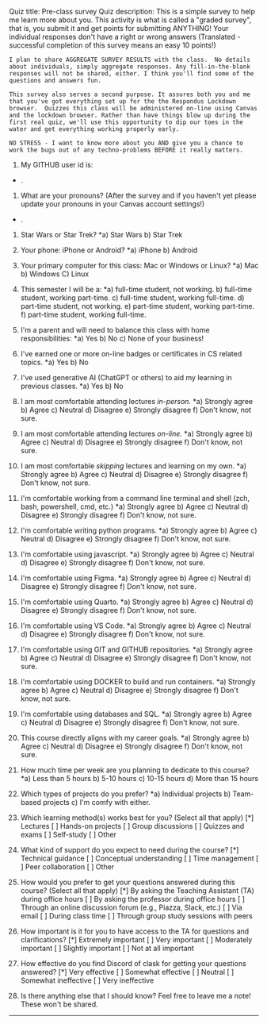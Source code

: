 Quiz title: Pre-class survey
Quiz description: This is a simple survey to help me learn more about you. This activity is what is called a "graded survey", that is, you submit it and get points for submitting ANYTHING! Your individual responses don't have a right or wrong answers  (Translated - successful completion of this survey means an easy 10 points!)

    I plan to share AGGREGATE SURVEY RESULTS with the class.  No details about individuals, simply aggregate responses. Any fill-in-the-blank responses will not be shared, either. I think you'll find some of the questions and answers fun.

    This survey also serves a second purpose. It assures both you and me that you've got everything set up for the the Respondus Lockdown browser.  Quizzes this class will be administered on-line using Canvas and the lockdown browser. Rather than have things blow up during the first real quiz, we'll use this opportunity to dip our toes in the water and get everything working properly early.

    NO STRESS - I want to know more about you AND give you a chance to work the bugs out of any techno-problems BEFORE it really matters.

1. My GITHUB user id is:
*  .


1. What are your pronouns?  (After the survey and if you haven't yet please update your pronouns in your Canvas account settings!)
* .


1. Star Wars or Star Trek?
*a) Star Wars
b) Star Trek


1. Your phone: iPhone or Android?
*a) iPhone
b) Android


1. Your primary computer for this class: Mac or Windows or Linux?
*a) Mac
b) Windows
C) Linux


1. This semester I will be a:
*a) full-time student, not working.
b) full-time student, working part-time.
c) full-time student, working full-time.
d) part-time student, not working.
e) part-time student, working part-time.
f) part-time student, working full-time.


1. I'm a parent and will need to balance this class with home responsibilities:
*a) Yes
b) No
c) None of your business!


1. I've earned one or more on-line badges or certificates in CS related topics.
*a) Yes
b) No


1. I've used generative AI (ChatGPT or others) to aid my learning in previous classes.
*a) Yes
b) No


1. I am most comfortable attending lectures *in-person.*
*a) Strongly agree
b) Agree
c) Neutral
d) Disagree
e) Strongly disagree
f) Don't know, not sure.


1. I am most comfortable attending lectures *on-line.*
*a) Strongly agree
b) Agree
c) Neutral
d) Disagree
e) Strongly disagree
f) Don't know, not sure.


1. I am most comfortable *skipping* lectures and learning on my own.
*a) Strongly agree
b) Agree
c) Neutral
d) Disagree
e) Strongly disagree
f) Don't know, not sure.


1. I'm comfortable working from a command line terminal and shell (zch, bash, powershell, cmd, etc.)
*a) Strongly agree
b) Agree
c) Neutral
d) Disagree
e) Strongly disagree
f) Don't know, not sure.


1. I'm comfortable writing python programs.
*a) Strongly agree
b) Agree
c) Neutral
d) Disagree
e) Strongly disagree
f) Don't know, not sure.


1. I'm comfortable using javascript.
*a) Strongly agree
b) Agree
c) Neutral
d) Disagree
e) Strongly disagree
f) Don't know, not sure.


1. I'm comfortable using Figma.
*a) Strongly agree
b) Agree
c) Neutral
d) Disagree
e) Strongly disagree
f) Don't know, not sure.


1. I'm comfortable using Quarto.
*a) Strongly agree
b) Agree
c) Neutral
d) Disagree
e) Strongly disagree
f) Don't know, not sure.


1. I'm comfortable using VS Code.
*a) Strongly agree
b) Agree
c) Neutral
d) Disagree
e) Strongly disagree
f) Don't know, not sure.


1. I'm comfortable using GIT and GITHUB repositories.
*a) Strongly agree
b) Agree
c) Neutral
d) Disagree
e) Strongly disagree
f) Don't know, not sure.


1. I'm comfortable using DOCKER to build and run containers.
*a) Strongly agree
b) Agree
c) Neutral
d) Disagree
e) Strongly disagree
f) Don't know, not sure.


1. I'm comfortable using databases and SQL.
*a) Strongly agree
b) Agree
c) Neutral
d) Disagree
e) Strongly disagree
f) Don't know, not sure.


1. This course directly aligns with my career goals.
*a) Strongly agree
b) Agree
c) Neutral
d) Disagree
e) Strongly disagree
f) Don't know, not sure.


1. How much time per week are you planning to dedicate to this course?
*a) Less than 5 hours
b) 5-10 hours
c) 10-15 hours
d) More than 15 hours


1. Which types of projects do you prefer?
*a) Individual projects
b) Team-based projects
c) I'm comfy with either.


1. Which learning method(s) works best for you? (Select all that apply)
[*] Lectures
[ ] Hands-on projects
[ ] Group discussions
[ ] Quizzes and exams
[ ] Self-study
[ ] Other


1. What kind of support do you expect to need during the course?
[*] Technical guidance
[ ] Conceptual understanding 
[ ] Time management
[ ] Peer collaboration 
[ ] Other


1. How would you prefer to get your questions answered during this course? (Select all that apply)
[*] By asking the Teaching Assistant (TA) during office hours
[ ] By asking the professor during office hours
[ ] Through an online discussion forum (e.g., Piazza, Slack, etc.)
[ ] Via email
[ ] During class time
[ ] Through group study sessions with peers


1. How important is it for you to have access to the TA for questions and clarifications?
[*] Extremely important
[ ] Very important
[ ] Moderately important
[ ] Slightly important
[ ] Not at all important


1. How effective do you find Discord of clask for getting your questions answered?
[*] Very effective
[ ] Somewhat effective
[ ] Neutral
[ ] Somewhat ineffective
[ ] Very ineffective


1. Is there anything else that I should know?  Feel free to leave me a note!  These won't be shared.
____
